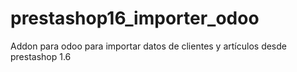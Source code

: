 # prestashop16_importer_odoo
Addon para odoo para importar datos de clientes y artículos desde prestashop 1.6
